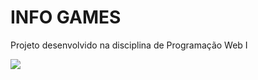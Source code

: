 # INFO GAMES
Projeto desenvolvido na disciplina de Programação Web I

<img src="http://img.shields.io/static/v1?label=STATUS&message=CONCLU%C3%8DDO&color=GREEN&style=for-the-badge"/>

